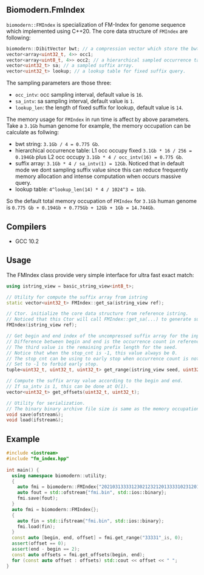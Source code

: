 ## Biomodern.FmIndex
`biomodern::FMIndex` is specialization of FM-Index for genome sequence which implemented using C++20. The core data structure of `FMIndex` are following:

```cpp
biomodern::DibitVector bwt; // a compression vector which store the bwt.
vector<array<uint32_t, 4>> occ1;
vector<array<uint8_t, 4>> occ2; // a hierarchical sampled occurrence table.
vector<uint32_t> sa; // a sampled suffix array.
vector<uint32_t> lookup; // a lookup table for fixed suffix query.
```

The sampling parameters are those three:
- `occ_intv`: occ sampling interval, default value is `16`.
- `sa_intv`: sa sampling interval, default value is `1`.
- `lookup_len`: the length of fixed suffix for lookup, default value is `14`.

The memory usage for `FMIndex` in run time is affect by above parameters. Take a `3.1Gb` human genome for example, the memory occupation can be calculate as follwing:
- bwt string: `3.1Gb / 4 = 0.775 Gb`.
- hierarchical occurrence table: L1 occ occupy fixed `3.1Gb * 16 / 256 = 0.194Gb` plus L2 occ occupy `3.1Gb * 4 / occ_intv(16) = 0.775 Gb`.
- suffix array: `3.1Gb * 4 / sa_intv(1) = 12Gb`. Noticed that in default mode we dont sampling suffix value since this can reduce frequently memory allocation and intense computation when occurs massive query.
- lookup table: `4^lookup_len(14) * 4 / 1024^3 = 1Gb`.

So the default total memory occupation of `FMIndex` for `3.1Gb` human genome is `0.775 Gb + 0.194Gb + 0.775Gb + 12Gb + 1Gb = 14.744Gb`.

## Compilers
- GCC 10.2

## Usage
The FMIndex class provide very simple interface for ultra fast exact match:
```cpp
using istring_view = basic_string_view<int8_t>;

// Utility for compute the suffix array from istring
static vector<uint32_t> FMIndex::get_sa(istring_view ref);

// Ctor. initialize the core data structure from reference istring. 
// Noticed that this Ctor will call FMIndex::get_sa(...) to generate suffix array.
FMIndex(istring_view ref);

// Get begin and end index of the uncompressed suffix array for the input seed.
// Difference between begin and end is the occurrence count in reference.
// The third value is the remaining prefix length for the seed. 
// Notice that when the stop_cnt is -1, this value always be 0.
// The stop_cnt can be using to early stop when occurrence count is not greater than the value.
// Set to -1 to forbid early stop.
tuple<uint32_t, uint32_t, uint32_t> get_range(istring_view seed, uint32_t stop_cnt);

// Compute the suffix array value according to the begin and end. 
// If sa_intv is 1, this can be done at O(1).
vector<uint32_t> get_offsets(uint32_t, uint32_t);

// Utility for serialization. 
// The binary binary archive file size is same as the memory occupation in run time.
void save(ofstream&);
void load(ifstream&);
```

## Example
```cpp
#include <iostream>
#include "fm_index.hpp"
  
int main() {
  using namespace biomodern::utility;
  {
    auto fmi = biomodern::FMIndex{"202103133331230212321201333310231201"_is};
    auto fout = std::ofstream{"fmi.bin", std::ios::binary};
    fmi.save(fout);
  }
  auto fmi = biomodern::FMIndex{};
  {
    auto fin = std::ifstream{"fmi.bin", std::ios::binary};
    fmi.load(fin);
  }
  const auto [begin, end, offset] = fmi.get_range("33331"_is, 0);
  assert(offset == 0);
  assert(end - begin == 2);
  const auto offsets = fmi.get_offsets(begin, end);
  for (const auto offset : offsets) std::cout << offset << " ";
}
```

